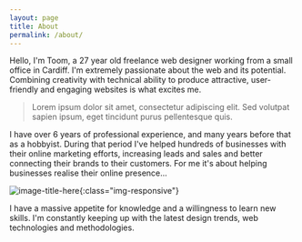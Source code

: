 ```yaml
---
layout: page
title: About
permalink: /about/
---
```


Hello, I'm Toom, a 27 year old freelance web designer working from a small office in Cardiff. I'm extremely passionate about the web and its potential. Combining creativity with technical ability to produce attractive, user-friendly and engaging websites is what excites me.

> Lorem ipsum dolor sit amet, consectetur adipiscing elit. Sed volutpat sapien ipsum, eget tincidunt purus pellentesque quis.

I have over 6 years of professional experience, and many years before that as a hobbyist. During that period I've helped hundreds of businesses with their online marketing efforts, increasing leads and sales and better connecting their brands to their customers. For me it's about helping businesses realise their online presence...

<div class="full" markdown="1">

![image-title-here](https://images.unsplash.com/photo-1529071753386-dfb44ff59f69?ixlib=rb-0.3.5&ixid=eyJhcHBfaWQiOjEyMDd9&s=c5cc4481a2fe29f1eaaf3a68599cd190&auto=format&fit=crop&w=1650&q=80){:class="img-responsive"}

</div>

I have a massive appetite for knowledge and a willingness to learn new skills. I'm constantly keeping up with the latest design trends, web technologies and methodologies.